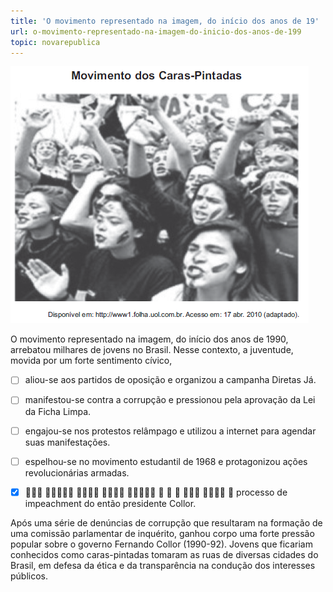 ```yaml
---
title: 'O movimento representado na imagem, do início dos anos de 19'
url: o-movimento-representado-na-imagem-do-inicio-dos-anos-de-199
topic: novarepublica
---
```



![](6ce254b4-c746-83e7-42ad-3f5bc50cc07a.png)

O movimento representado na imagem, do início dos anos de 1990, arrebatou milhares de jovens no Brasil. Nesse contexto, a juventude, movida por um forte sentimento cívico,



- [ ] aliou-se aos partidos de oposição e organizou a campanha Diretas Já.
- [ ] manifestou-se contra a corrupção e pressionou pela aprovação da Lei da Ficha Limpa.
- [ ] engajou-se nos protestos relâmpago e utilizou a internet para agendar suas manifestações.
- [ ] espelhou-se no movimento estudantil de 1968 e protagonizou ações revolucionárias armadas.
- [x]            processo de impeachment do então presidente Collor.


Após uma série de denúncias de corrupção que resultaram na formação de uma comissão parlamentar de inquérito, ganhou corpo uma forte pressão popular sobre o governo Fernando Collor (1990-92). Jovens que ficariam conhecidos como caras-pintadas tomaram as ruas de diversas cidades do Brasil, em defesa da ética e da transparência na condução dos interesses públicos.
